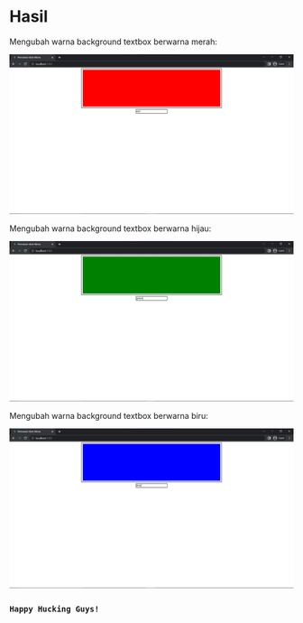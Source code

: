 # Hasil

Mengubah warna background textbox berwarna merah:

![red](https://github.com/muhammadriskifauzi10/permainan_ubah_warna/blob/main/src/hasil/red.jpg)

Mengubah warna background textbox berwarna hijau:

![green](https://github.com/muhammadriskifauzi10/permainan_ubah_warna/blob/main/src/hasil/green.jpg)

Mengubah warna background textbox berwarna biru:

![blue](https://github.com/muhammadriskifauzi10/permainan_ubah_warna/blob/main/src/hasil/blue.jpg)

### `Happy Hucking Guys!`
